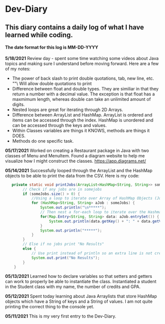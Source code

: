 # Dev-Diary
## This diary contains a daily log of what I have learned while coding. 

#### The date format for this log is MM-DD-YYYY

__5/18/2021__
Review day - spent some time watching some videos about Java topics and making sure I understand before moving forward. Here are a few of my notes:
- The power of back slash to print double quotations, tab, new line, etc. \"\"\\ Will allow double quotations to print
- Difference between float and double types. They are similiar in that they return a number with a decimal value. The exception is that float has a maxmimum length, whereas double can take an unlimited amount of digits.
- Nested loops are great for iterating through 2D Arrays.
- Difference between ArrayList and HashMap. ArrayList is ordered and items can be accessed through the index. HashMap is unordered and can be accessed through the keys and values.
- Within Classes variables are things it KNOWS, methods are things it DOES.
- Methods do one specific task.


__05/17/2021__ 
Worked on creating a Restaurant package in Java with two classes of Menu and MenuItem. Found a diagram website to help me visualize how I might construct the classes. https://app.diagrams.net/


__05/14/2021__ 
Successfully looped through the ArrayList and the HashMap objects to be able to print the data from the CSV. Here is my code: 
```java    
   private static void printJobs(ArrayList<HashMap<String, String>> someJobs) {
        // Check if any jobs are in somejobs
        if (someJobs.size() > 0) {
            //Using a loop to iterate over Array of HashMap Objects (Jobs)
            for (HashMap<String, String> aJob : someJobs) {
                System.out.println("\n*****");
                // Then nest a for-each loop to iterate over the Hashmap Objects
                for(Map.Entry<String, String> data: aJob.entrySet()) {
                    System.out.println(data.getKey() + ": " + data.getValue());
                }
                System.out.println("*****");
            }
        }
        // Else if no jobs print "No Results"
        else {
            // Use print instead of println so an extra line is not created below the print
            System.out.print("No Results");
        }
    }
```


__05/13/2021__ 
Learned how to declare variables so that setters and getters can work to properly be able to instantiate the class. Instantiated a student in the Student class with my name, the number of credits and GPA.


__05/12/2021__ 
Spent today learning about Java Arraylists that store HashMap objects which have a String of keys and a String of values. I am not quite printing the correct thing to the console yet. 


__05/11/2021__ 
This is my very first entry to the Dev-Diary.
